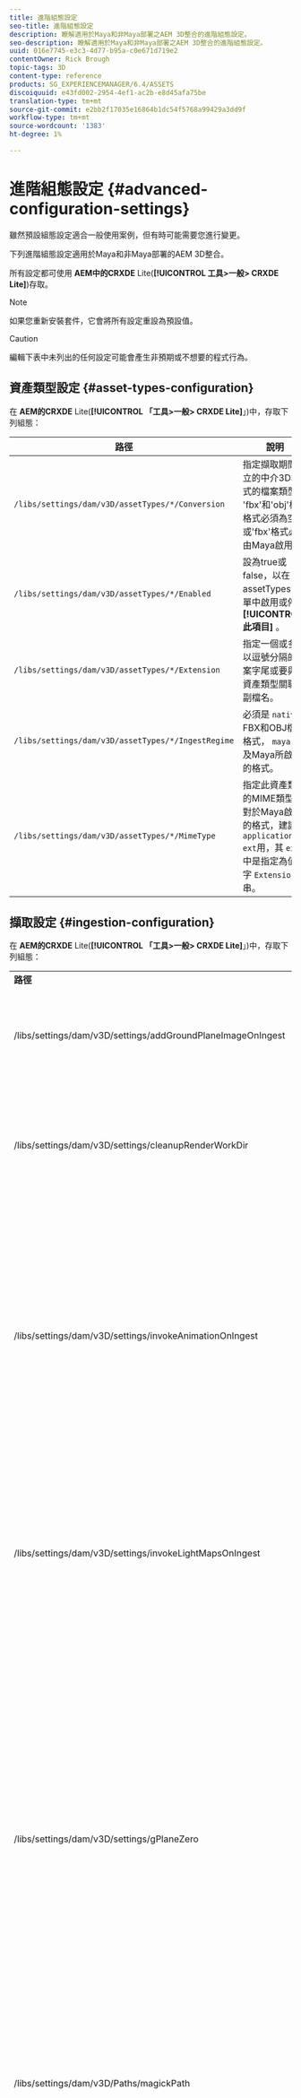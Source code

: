 ```yaml
---
title: 進階組態設定
seo-title: 進階組態設定
description: 瞭解適用於Maya和非Maya部署之AEM 3D整合的進階組態設定。
seo-description: 瞭解適用於Maya和非Maya部署之AEM 3D整合的進階組態設定。
uuid: 016e7745-e3c3-4d77-b95a-c0e671d719e2
contentOwner: Rick Brough
topic-tags: 3D
content-type: reference
products: SG_EXPERIENCEMANAGER/6.4/ASSETS
discoiquuid: e43fd002-2954-4ef1-ac2b-e8d45afa75be
translation-type: tm+mt
source-git-commit: e2bb2f17035e16864b1dc54f5768a99429a3dd9f
workflow-type: tm+mt
source-wordcount: '1383'
ht-degree: 1%

---
```



# 進階組態設定 {#advanced-configuration-settings}

雖然預設組態設定適合一般使用案例，但有時可能需要您進行變更。

下列進階組態設定適用於Maya和非Maya部署的AEM 3D整合。

所有設定都可使用 **AEM中的CRXDE** Lite(**[!UICONTROL 工具>一般> CRXDE Lite]**)存取。

>[!NOTE]
>
>如果您重新安裝套件，它會將所有設定重設為預設值。

>[!CAUTION]
>
>編輯下表中未列出的任何設定可能會產生非預期或不想要的程式行為。

## 資產類型設定 {#asset-types-configuration}

在 **AEM的CRXDE** Lite(**[!UICONTROL 「工具>一般> CRXDE Lite]**」)中，存取下列組態：

| 路徑 | 說明 |
|---|---|
| `/libs/settings/dam/v3D/assetTypes/*/Conversion` | 指定擷取期間建立的中介3D格式的檔案類型。 &#39;fbx&#39;和&#39;obj&#39;檔案格式必須為空，或&#39;fbx&#39;格式必須由Maya啟用。 |
| `/libs/settings/dam/v3D/assetTypes/*/Enabled` | 設為true或false，以在assetTypes清單中啟用或停用 **[!UICONTROL 此項目]** 。 |
| `/libs/settings/dam/v3D/assetTypes/*/Extension` | 指定一個或多個以逗號分隔的檔案字尾或要與此資產類型關聯的副檔名。 |
| `/libs/settings/dam/v3D/assetTypes/*/IngestRegime` | 必須是 `native` FBX和OBJ檔案格式， `maya` 以及Maya所啟用的格式。 |
| `/libs/settings/dam/v3D/assetTypes/*/MimeType` | 指定此資產類型的MIME類型。 對於Maya啟用的格式，建議使 `application/x-ext`用，其 `ext` 中是指定為值的字 `Extension` 串。 |

## 擷取設定 {#ingestion-configuration}

在 **AEM的CRXDE** Lite(**[!UICONTROL 「工具>一般> CRXDE Lite]**」)中，存取下列組態：

<table> 
 <tbody> 
  <tr> 
   <td><strong>路徑</strong></td> 
   <td><strong>說明</strong></td> 
  </tr> 
  <tr> 
   <td>/libs/settings/dam/v3D/settings/addGroundPlaneImageOnIngest</td> 
   <td>在使用IBL舞台檢視或演算時，可產生環境遮擋陰影。 套用至使用RapidRefine預覽和演算</td> 
  </tr> 
  <tr> 
   <td><p>/libs/settings/dam/v3D/settings/cleanupRenderWorkDir</p> </td> 
   <td>設為 <strong>false</strong> ，以便在轉換和轉譯後，將暫存檔案保留在MayaWork檔案夾中。 在除錯Maya轉換和轉換問題時可能很有用。</td> 
  </tr> 
  <tr> 
   <td>/libs/settings/dam/v3D/settings/invokeAnimationOnIngest</td> 
   <td><p>啟用後，ImageMagick會安裝在伺服器上，並設定magickPath。 「快速調整」可用來建立3D物件的簡單動畫，這些物件在「卡片檢視」和其他檢視中當做縮圖使用。</p> <p>建立動畫會在擷取程式期間耗用大量CPU資源。</p> </td> 
  </tr> 
  <tr> 
   <td>/libs/settings/dam/v3D/settings/invokeLightMapsOnIngest</td> 
   <td>可在擷取時自動建立光線地圖。 設為 <strong>false</strong> ，停用自動建立光線圖； 這可大幅降低CPU的耗用量，並降低使用快速調整功能進行預覽和轉換的品質。 不會影響瑪雅的演算。</td> 
  </tr> 
  <tr> 
   <td>/libs/settings/dam/v3D/settings/gPlaneZero</td> 
   <td><p>設為 <strong>true</strong> （預設）時，如有必要，將對象垂直移動，以確保對象的所有部分都在接地平面上方(y=0)。</p> <p>當設為 <strong>false</strong> （預設）時，物件不會重新定位，而且可能會部分隱藏在舞台的底面。 （僅適用於使用快速調整功能進行預覽和演算）。 不過，這不會影響Maya的演算。 當設為 <strong>true</strong>時，Maya中物件的垂直位置可能與預覽或使用快速調整演算時不同。</p> </td> 
  </tr> 
  <tr> 
   <td>/libs/settings/dam/v3D/Paths/magickPath</td> 
   <td>ImageMagick轉換實用程式的路徑和名稱。 如果啟用動畫縮圖建立，則需要絕對路徑。</td> 
  </tr> 
  <tr> 
   <td>/libs/settings/dam/v3D/settings/MaxCpuPercentage</td> 
   <td><p>指定最多使用多少CPU來擷取3D資產。</p> <p>值越高，收件速度越快，但AEM整體回應速度可能越低。 此設定是近似的。 即，隨著可用CPU核心數目的增加，精度也會提高。</p> </td> 
  </tr> 
 </tbody> 
</table>

## 雲端服務組態設定 {#cloud-services-configuration-settings}

您的Adobe客戶經理、布建專家或支援代表會提供下列設定的值。

| **路徑** | **說明** |
|---|---|
| `/libs/settings/dam/v3D/services/aws/accountId` | Adobe AWS帳戶的帳戶ID。 |
| `/libs/settings/dam/v3D/services/aws/bucketName` | S3傳輸桶的名稱； 正常情 `aem3d`況。 |
| `/libs/settings/dam/v3D/services/aws/customerId` | Adobe指派給您組織的唯一ID。 用作AWS Cognito用戶ID。 |
| `/libs/settings/dam/v3D/services/aws/encryptedPassword` | 與此customerId關聯的密碼。 用作AWS Cognito密碼。 |
| `/libs/settings/dam/v3D/services/aws/region` | 部署雲服務的AWS地區。 |
| `/libs/settings/dam/v3D/services/aws/userPoolId` | 適用的AWS Cognito用戶池ID。 |
| `/libs/settings/dam/v3D/services/dncr/clientId` | 用於dncr轉換服務的AWS Cognito客戶端ID。 |

## 常見處理設定 {#common-processing-settings}

在 **AEM的CRXDE** Lite(**[!UICONTROL 「工具>一般> CRXDE Lite]**」)中，存取下列組態：

| **路徑** | **說明** |
|---|---|
| `/libs/settings/dam/v3D/Paths/mayaWorkPath` | Maya轉換和轉換工作資料夾的名稱和位置。 如果資料夾不存在，則會自動建立該資料夾。 |
| `/libs/settings/dam/v3D/Paths/maxWorkPath` | 3ds最大轉換的工作資料夾的名稱和位置。 如果資料夾不存在，則會自動建立該資料夾。 |
| `/libs/settings/dam/v3D/settings/debugNative` | 設為 **[!UICONTROL true]** ，可在使用RapidRefine轉譯器轉換和轉譯格式時，建立除錯資訊。 |

## 轉譯器設定 {#renderer-configuration}

在 **AEM的CRXDE** Lite(**[!UICONTROL 「工具>一般> CRXDE Lite]**」)中，存取下列組態：

| **路徑** | **說明** |
|---|---|
| `/libs/settings/dam/v3D/settings/dynamicIBL` | 當設為 **[!UICONTROL true]** 且預先產生的光對應不可用（即invokeLightMapsOnIngest=false）時，快速調整轉換程式會在轉換期間建立光對應，以改善轉換品質。 此設定可大幅增加演算時間。 設為 **[!UICONTROL false]** ，可將這類情況下的CPU使用量降至最低，但可能會導致較低的演算品質。 |
| `/libs/settings/dam/v3D/renderers/*/Enabled` | 設為 **[!UICONTROL true]** 或 **[!UICONTROL false]** ，以分別啟用或停用轉譯器。 |
| `/libs/settings/dam/v3D/renderers/*/Display` | 可讓您變更在「演算」面板的「演算器」選取器中，針對啟用的演算器所顯示的字串。 |
| `/libs/settings/dam/v3D/renderers/*/MaxCpuPercentage` | 指定最多使用多少CPU來呈現3D場景。 值越高，轉譯速度越快，但AEM的整體回應速度可能越慢。 此設定是近似的。 即，隨著可用CPU核心數目的增加，精度也會提高。 |

## 3D資產預覽設定 {#d-asset-preview-settings}

在 **AEM的CRXDE** Lite(**[!UICONTROL 「工具>一般> CRXDE Lite]**」)中，存取下列組態：

| 路徑 | 說明 |
|---|---|
| `/libs/settings/dam/v3D/WebGLSites/autoSpin` | 設為 **[!UICONTROL true]** 或 **[!UICONTROL false]** ，以啟用或停用頁面載入時的自動回轉（自動相機軌道）。 |
| `/libs/settings/dam/v3D/WebGLSites/autoSpinAfterReset` | 設為 **[!UICONTROL true]** ，在按下「重設」後重 **[!UICONTROL 新啟動自動回轉]** 。 停用自動回轉時忽略。 |
| `/libs/settings/dam/v3D/WebGLSites/autoSpinSpeed` | 指定自動回轉的速度（每分鐘轉數）和方向，其中由右至左的值為負值，而由左至右的旋轉為正值。 |
| `/libs/settings/dam/v3D/WebGL/continueRotate` | 設為 **[!UICONTROL false]** ，以停用對觸控和滑鼠手勢的漸進淡出檢視器回應。 |
| `/libs/settings/dam/v3D/WebGL/curtainColor` | 指定載入窗簾的顏色，可選擇覆蓋載入和初始化期間3D資產預覽的視區。 R,G,B值，每個顏色分量在0到255之間。 |
| `/libs/settings/dam/v3D/WebGL/fadeCurtains` | 當設定為 **[!UICONTROL true]**&#x200B;時，載入幕將在檢視器初始化的後半部分逐漸淡出。 當設為假 **[!UICONTROL 時]**，簾子會一直不透明，直到裝載和初始化完成。 |
| `/libs/settings/dam/v3D/WebGL/showCurtains` | 設為 **[!UICONTROL true]** 或 **[!UICONTROL false]** ，以啟用或停用3D資產預覽的載入簾幕。 |
| `/libs/settings/dam/v3D/WebGL/spinHeight` | 當自動回轉啟用並啟用時，相機的垂直位置會自動相對於3D物件的高度調整。 當設為0.5時，相機會垂直放置在物件高度的1/2處，這會導致水準線在視區中垂直置中。 值越大，相機會向下看物件並提高演算的水準線高度，值越小，相機就會向上看物件並降低水準線。 |

## 3D Sites元件設定 {#d-sites-component-settings}

在 **AEM的CRXDE** Lite(**[!UICONTROL 「工具>一般> CRXDE Lite]**」)中，存取下列組態：

| 路徑 | 說明 |
|---|---|
| `/libs/settings/dam/v3D/WebGLSites/autoSpinAfterReset` | 設為 **[!UICONTROL true]** ，在按下家後重新啟用自動旋轉（自動相機軌道）。 停用自動回轉時忽略。 |
| `/libs/settings/dam/v3D/WebGLSites/continueRotate` | 設為 **[!UICONTROL false]** ，以停用對觸控和滑鼠手勢的漸進淡出檢視器回應。 |
| `/libs/settings/dam/v3D/WebGLSites/curtainColor` | 指定載入時可以選擇性地覆蓋3D Sites元件視區的載入窗簾的顏色。 R,G,B值，每個顏色分量在0到255之間。 |
| `/libs/settings/dam/v3D/WebGLSites/fadeCurtains` | 當設為真 **[!UICONTROL 時]**，載入簾在載入和初始化的後期逐漸淡出。 當設為假 **[!UICONTROL 時]**，簾子會一直不透明，直到裝載和初始化完成。 |
| `/libs/settings/dam/v3D/WebGLSites/showCurtains` | 設為 **[!UICONTROL true]** 或 **[!UICONTROL false]** ，以啟用或停用3D Sites元件的載入簾幕。 |
| `/libs/settings/dam/v3D/WebGLSites/spinHeight` | 當自動回轉啟用並啟用時，相機的垂直位置會自動相對於3D物件的高度調整。 當設為0.5時，相機會垂直放置在物件高度的1/2處，這會導致水準線在視區中垂直置中。 值越大，相機會向下看物件並提高演算的水準線高度，值越小，相機就會向上看物件並降低水準線。 |

